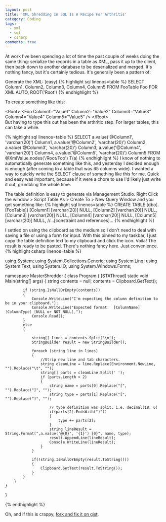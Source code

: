 ```yaml
---
layout: post
title: 'XML Shredding In SQL Is A Recipe For Arthritis'
category: Coding
tags:
  - xml
  - sql
  - csharp
comments: true
---
```


At work I've been spending a lot of time the past couple of weeks doing the same thing: serialize the records in a table as XML, pass it up to the client, then back down to another database to be deserialized and merged. It's nothing fancy, but it's certainly tedious. It's generally been a pattern of:

Generate the XML: (easy)
{% highlight sql linenos=table %}
SELECT
  Column1,
  Column2,
  Column3,
  Column4,
  Column5
FROM FooTable Foo
FOR XML AUTO, ROOT('Root')
{% endhighlight %}

To create something like this:
<div class="well">&lt;Root&gt;
&lt;Foo Column1="Value1" Column2="Value2" Column3="Value3" Column4="Value4" Column5="Value5" /&gt;
&lt;/Root&gt;</div>
But having to type this out has been the arthritic step. For larger tables, this can take a while.

{% highlight sql linenos=table %}
SELECT
    a.value('@Column1', 'varchar(20)') Column1,
    a.value('@Column2', 'varchar(20)') Column2,
    a.value('@Column3', 'varchar(20)') Column3,
    a.value('@Column4', 'varchar(20)') Column4,
    a.value('@Column5', 'varchar(20)') Column5
FROM
    @XmlValue.nodes('/Root/Foo') T(a)
{% endhighlight %}
I know of nothing to automatically generate something like this, and yesterday I decided enough is enough (after coming to a table that was 65 columns wide). I wanted a way to quickly write the SELECT clause of something like this for me. Quick and easy was important, because if it were a chore to use I'd likely just write it out, grumbling the whole time.

The table definition is easy to generate via Management Studio. Right Click the window &gt; Script Table As &gt; Create To &gt; New Query Window and you get something like:
{% highlight sql linenos=table %}
CREATE TABLE [dbo].[FooTable](
    [Column1] [varchar(20)] NULL,
    [Column2] [varchar(20)] NULL,
    [Column3] [varchar(20)] NULL,
    [Column4] [varchar(20)] NULL,
    [Column5] [varchar(20)] NULL,
//...[constraint and references]...
{% endhighlight %}

I settled on using the clipboard as the medium so I don't need to deal with saving a file or using a form for input. With this pinned to my taskbar, I just copy the table definition text to my clipboard and click the icon. Voila! The result is ready to be pasted. There's nothing fancy here. Just convenience.
{% highlight csharp linenos=table %}

using System;
using System.Collections.Generic;
using System.Linq;
using System.Text;
using System.IO;
using System.Windows.Forms;
 
namespace MasterShredder
{
    class Program
    {
        [STAThread]
        static void Main(string[] args)
        {
            string contents = null;
            contents = Clipboard.GetText();
 
            if (string.IsNullOrEmpty(contents))
            {
                Console.WriteLine("I'm expecting the column definition to be in your clipboard.");
                Console.WriteLine("Expected format:  [ColumnName] [ColumnType] [NULL or NOT NULL],");
                Console.Read();
            }
            else
            {
 
                string[] lines = contents.Split('\n');
                StringBuilder result = new StringBuilder();
 
                foreach (string line in lines)
                {
                	//Strip new line and tab characters.
                    string cleanLine = line.Replace(Environment.NewLine, "").Replace("\t", "");
                    string[] parts = cleanLine.Split(' ');
                    if (parts.Length > 2)
                    {                       
                        string name = parts[0].Replace("[", "").Replace("]", "");
                        string type = parts[1].Replace("[", "").Replace("]", "");
 
                        // type definition was split. i.e. decimal(18, 6) 
                        if(parts[2].EndsWith(")"))
                        {
                            type += parts[2];
                        }
                        string lineResult = String.Format(",a.value('@{0}', '{1}') {0}", name, type);
                        result.AppendLine(lineResult);
                        Console.WriteLine(lineResult);
                    }
                }
 
                if(!string.IsNullOrEmpty(result.ToString()))
                {
                    Clipboard.SetText(result.ToString());
                }
            }
        }
    }
}
 
{% endhighlight %}

Oh, and if this is crappy, <a title="fork it and fix it on gist." href="https://gist.github.com/2323419" target="_blank">fork and fix it on gist</a>.
